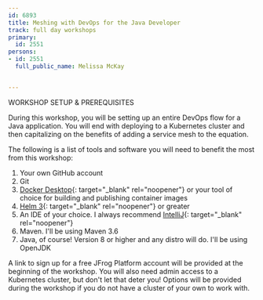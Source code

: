 ```yaml
---
id: 6893
title: Meshing with DevOps for the Java Developer
track: full day workshops
primary:
  id: 2551
persons:
- id: 2551
  full_public_name: Melissa McKay


---
```


WORKSHOP SETUP & PREREQUISITES

During this workshop, you will be setting up an entire DevOps flow for a Java application. You will end with deploying to a Kubernetes cluster and then capitalizing on the benefits of adding a service mesh to the equation.

The following is a list of tools and software you will need to benefit the most from this workshop:

1. Your own GitHub account
2. Git
3. [Docker Desktop](https://www.docker.com/products/docker-desktop/){: target="_blank" rel="noopener"} or your tool of choice for building and publishing container images
4. [Helm 3](https://helm.sh/docs/intro/install/){: target="_blank" rel="noopener"} or greater
5. An IDE of your choice. I always recommend [IntelliJ](https://www.jetbrains.com/idea/download/){: target="_blank" rel="noopener"}
6. Maven. I'll be using Maven 3.6
7. Java, of course\! Version 8 or higher and any distro will do. I'll be using OpenJDK

A link to sign up for a free JFrog Platform account will be provided at the beginning of the workshop. You will also need admin access to a Kubernetes cluster, but don't let that deter you\! Options will be provided during the workshop if you do not have a cluster of your own to work with.
